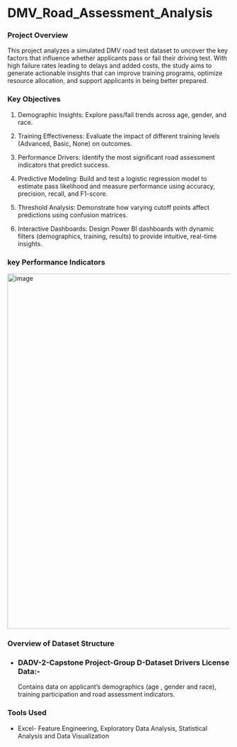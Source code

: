 # DMV_Road_Assessment_Analysis

### Project Overview

This project analyzes a simulated DMV road test dataset to uncover the key factors that influence whether applicants pass or fail their driving test. With high failure rates leading to delays and added costs, the study aims to generate actionable insights that can improve training programs, optimize resource allocation, and support applicants in being better prepared.

### Key Objectives

1. Demographic Insights: Explore pass/fail trends across age, gender, and race.

2. Training Effectiveness: Evaluate the impact of different training levels (Advanced, Basic, None) on outcomes.

3. Performance Drivers: Identify the most significant road assessment indicators that predict success.

4. Predictive Modeling: Build and test a logistic regression model to estimate pass likelihood and measure performance using accuracy, precision, recall, and F1-score.

5. Threshold Analysis: Demonstrate how varying cutoff points affect predictions using confusion matrices.

6. Interactive Dashboards: Design Power BI dashboards with dynamic filters (demographics, training, results) to provide intuitive, real-time insights.

### key Performance Indicators

<img width="1731" height="801" alt="image" src="https://github.com/user-attachments/assets/12f3696e-dfcb-4040-bf8a-dd6a9e271fa2" />

### Overview of Dataset Structure

- ### DADV-2-Capstone Project-Group D-Dataset Drivers License Data:-
  Contains data on applicant’s demographics (age , gender and    race), training participation and road assessment indicators.

### Tools Used

 - Excel- Feature Engineering, Exploratory Data Analysis, Statistical Analysis and Data Visualization

